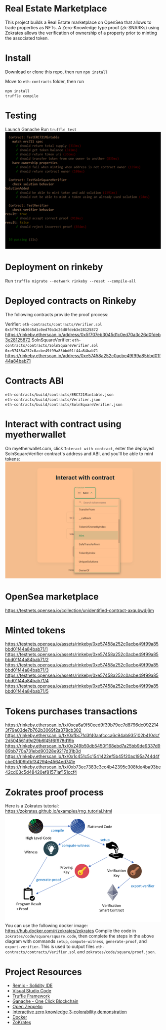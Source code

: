 # Real Estate Marketplace

This project builds a Real Estate marketplace on OpenSea that allows to trade
properties as NFTs. A Zero-Knowledge type proof (zk-SNARKs) using Zokrates allows the verification
of ownership of a property prior to minting the associated token. 

# Install

Download or clone this repo, then run 
`npm install`

Move to `eth-contracts` folder, then run
```
npm install
truffle compile
```

# Testing

Launch Ganache
Run `truffle test`
![](images/TruffleTests.PNG)

# Deployment on rinkeby

Run `truffle migrate --network rinkeby --reset --compile-all`

# Deployed contracts on Rinkeby

The following contracts provide the proof process:

Verifier: `eth-contracts/contracts/Verifier.sol`
`0x5f707eb3045d1c0ed70a3c26d0fdeb3e28125872`
https://rinkeby.etherscan.io/address/0x5f707eb3045d1c0ed70a3c26d0fdeb3e28125872
SolnSquareVerifier: `eth-contracts/contracts/SolnSquareVerifier.sol`
`0xe57458a252c0acbe49f99a85bbd01f44a84bab71`
https://rinkeby.etherscan.io/address/0xe57458a252c0acbe49f99a85bbd01f44a84bab71

# Contracts ABI

```
eth-contracts/build/contracts/ERC721Mintable.json
eth-contracts/build/contracts/Verifier.json
eth-contracts/build/contracts/SolnSquareVerifier.json
```

# Interact with contract using myetherwallet

On myetherwallet.com, click `Interact with contract`, enter the deployed SolnSquareVerifier contract's address and ABI,
and you'll be able to mint tokens:
![](images/MintToken.PNG)

# OpenSea marketplace

https://testnets.opensea.io/collection/unidentified-contract-axqubwdj6m

# Minted tokens 

https://testnets.opensea.io/assets/rinkeby/0xe57458a252c0acbe49f99a85bbd01f44a84bab71/1
https://testnets.opensea.io/assets/rinkeby/0xe57458a252c0acbe49f99a85bbd01f44a84bab71/2
https://testnets.opensea.io/assets/rinkeby/0xe57458a252c0acbe49f99a85bbd01f44a84bab71/3
https://testnets.opensea.io/assets/rinkeby/0xe57458a252c0acbe49f99a85bbd01f44a84bab71/4
https://testnets.opensea.io/assets/rinkeby/0xe57458a252c0acbe49f99a85bbd01f44a84bab71/5

# Tokens purchases transactions

https://rinkeby.etherscan.io/tx/0xca6a9f50eed9f39b79ec7d8796dc0922143f79a03de7b762b3069f2a378cb302
https://rinkeby.etherscan.io/tx/0xfbc7fd3f40aafccca6c94ab935102b410dcf2d504561d9d29b6f45f6f978d19b
https://rinkeby.etherscan.io/tx/0x249b50db5450f168ebd7a25bb9de9337d989bb770a731ebd90328e9217d31b3d
https://rinkeby.etherscan.io/tx/0x1c451c5c1541422ef5b45f20ac195a744d4fcbe01d09bfbf34294e4564ed741e
https://rinkeby.etherscan.io/tx/0xb73ec7383c3cc4b42395c308fde4ba93be42cd03c5d48420ef81571af151ccf4

# Zokrates proof process

Here is a Zokrates tutorial: https://zokrates.github.io/examples/rng_tutorial.html
![](images/zokrates-process.PNG)
You can use the following docker image: https://hub.docker.com/r/zokrates/zokrates
Compile the code in `zokrates/code/square/square.code`, then complete the steps in the above diagram
with commands `setup`, `compute-witness`, `generate-proof`, and `export-verifier`.
This is used to output files `eth-contracts/contracts/Verifier.sol` and `zokrates/code/square/proof.json`.

# Project Resources

* [Remix - Solidity IDE](https://remix.ethereum.org/)
* [Visual Studio Code](https://code.visualstudio.com/)
* [Truffle Framework](https://truffleframework.com/)
* [Ganache - One Click Blockchain](https://truffleframework.com/ganache)
* [Open Zeppelin ](https://openzeppelin.org/)
* [Interactive zero knowledge 3-colorability demonstration](http://web.mit.edu/~ezyang/Public/graph/svg.html)
* [Docker](https://docs.docker.com/install/)
* [ZoKrates](https://github.com/Zokrates/ZoKrates)


